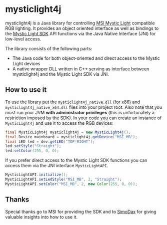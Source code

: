 
# mysticlight4j

mysticlight4j is a Java library for controlling [MSI Mystic Light](https://de.msi.com/Landing/mystic-light-rgb-gaming-pc/) compatible RGB lighting. It provides an object oriented interface as well as bindings to the [Mystic Light SDK](https://de.msi.com/Landing/mystic-light-rgb-gaming-pc/download) API functions via the Java Native Interface (JNI) for low-level access.

The library consists of the following parts:
- The Java code for both object-oriented and direct access to the Mystic Light devices
- A native wrapper DLL written in C++ serving as interface between mysticlight4j and the Mystic Light SDK via JNI.

## How to use it
To use the library put the `mysticlight4j_native.dll` (for x86) and `mysticlight4j_native_x64.dll` files into your project root. Also note that you must run your JVM **with administrator privileges** (this is unfortunately a restriction imposed by the SDK). In your code you can create an instance of `MysticLight4j` and use it to access the RGB devices:
```java
final MysticLight4j mysticlight4j = new MysticLight4j();
final Device mainboard = mysticlight4j.getDevice("MSI_MB");
final LED led = dev.getLED("TOP RIGHT");
led.setStyle("Straight");
led.setColor(255, 0, 0);
```

If you prefer direct access to the Mystic Light SDK functions you can access them via the JNI interface `MysticLightAPI`.
```java
MysticLightAPI.initialize();
MysticLightAPI.setLedStyle("MSI_MB", 2, "Straight");
MysticLightAPI.setColor("MSI_MB", 2, new Color(255, 0, 0));
```
## Thanks
Special thanks go to MSI for providing the SDK and to [SimoDax](https://github.com/SimoDax) for giving valuable insights into how to use it.
